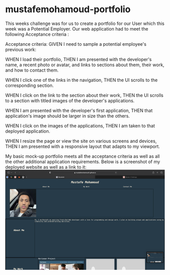 # mustafemohamoud-portfolio
This weeks challenge was for us to create a portfolio for our User which this week was a Potential Employer. Our web application had to meet the following Acceptance criteria :

Acceptance criteria:
GIVEN I need to sample a potential employee's previous work:

WHEN I load their portfolio,
THEN I am presented with the developer's name, a recent photo or avatar, and links to sections about them, their work, and how to contact them.

WHEN I click one of the links in the navigation,
THEN the UI scrolls to the corresponding section.

WHEN I click on the link to the section about their work,
THEN the UI scrolls to a section with titled images of the developer's applications.

WHEN I am presented with the developer's first application,
THEN that application's image should be larger in size than the others.

WHEN I click on the images of the applications,
THEN I am taken to that deployed application.

WHEN I resize the page or view the site on various screens and devices,
THEN I am presented with a responsive layout that adapts to my viewport.


My basic mock-up portfolio meets all the acceptance criteria as well as all the other additional application requirements. Below is a screenshot of my deployed website as well as a link to it:
![Screenshot of deployed website](assets/images/screenshot%20of%20deployed%20website.png)

<a href= "https://mustafemohamoud1.github.io/mustafemohamoud-portfolio/"></a>

